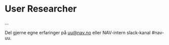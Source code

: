 # User Researcher
<p class="typo-ingress">...</p>

Del gjerne egne erfaringer på uu@nav.no eller NAV-intern slack-kanal #nav-uu.
